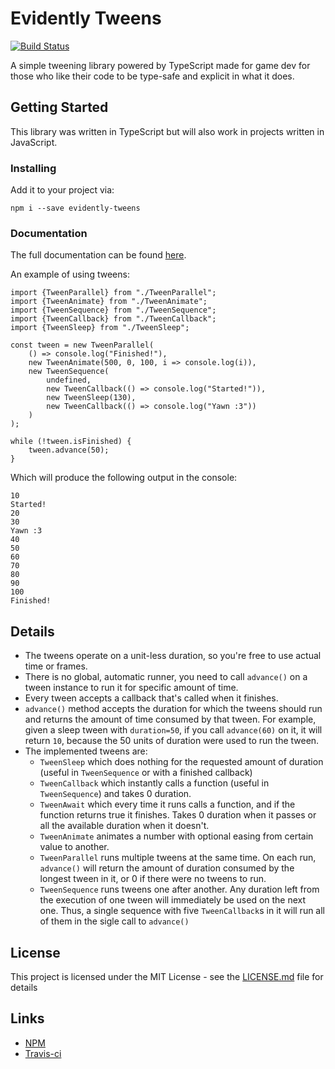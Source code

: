 # Evidently Tweens

[![Build Status](https://travis-ci.com/EvidentlyCube/evidently-tweens.svg?branch=master)](https://travis-ci.com/EvidentlyCube/evidently-tweens)

A simple tweening library powered by TypeScript made for game dev for those who like their code to be type-safe and explicit in what it does.

## Getting Started

This library was written in TypeScript but will also work in projects written in JavaScript.

### Installing

Add it to your project via:

```
npm i --save evidently-tweens
```


### Documentation

The full documentation can be found [here](https://evidentlycube.github.io/evidently-tweens/). 

An example of using tweens:

```
import {TweenParallel} from "./TweenParallel";
import {TweenAnimate} from "./TweenAnimate";
import {TweenSequence} from "./TweenSequence";
import {TweenCallback} from "./TweenCallback";
import {TweenSleep} from "./TweenSleep";

const tween = new TweenParallel(
	() => console.log("Finished!"),
	new TweenAnimate(500, 0, 100, i => console.log(i)),
	new TweenSequence(
		undefined,
		new TweenCallback(() => console.log("Started!")),
		new TweenSleep(130),
		new TweenCallback(() => console.log("Yawn :3"))
	)
);

while (!tween.isFinished) {
	tween.advance(50);
}
```

Which will produce the following output in the console: 

```
10
Started!
20
30
Yawn :3
40
50
60
70
80
90
100
Finished!
```

## Details

 * The tweens operate on a unit-less duration, so you're free to use actual time or frames. 
 * There is no global, automatic runner, you need to call `advance()` on a tween instance to run it for specific amount of time.
 * Every tween accepts a callback that's called when it finishes.
 * `advance()` method accepts the duration for which the tweens should run and returns the amount of time consumed by that tween. For example, given a sleep tween with `duration=50`, if you call `advance(60)` on it, it will return `10`, because the 50 units of duration were used to run the tween.
 * The implemented tweens are:
    * `TweenSleep` which does nothing for the requested amount of duration (useful in `TweenSequence` or with a finished callback)
    * `TweenCallback` which instantly calls a function (useful in `TweenSequence`) and takes 0 duration.
    * `TweenAwait` which every time it runs calls a function, and if the function returns true it finishes. Takes 0 duration when it passes or all the available duration when it doesn't.
    * `TweenAnimate` animates a number with optional easing from certain value to another.
    * `TweenParallel` runs multiple tweens at the same time. On each run, `advance()` will return the amount of duration consumed by the longest tween in it, or 0 if there were no tweens to run.
    * `TweenSequence` runs tweens one after another. Any duration left from the execution of one tween will immediately be used on the next one. Thus, a single sequence with five `TweenCallback`s in it will run all of them in the sigle call to `advance()`
 
## License

This project is licensed under the MIT License - see the [LICENSE.md](LICENSE.md) file for details

## Links

 * [NPM](https://www.npmjs.com/package/evidently-tweens)
 * [Travis-ci](https://travis-ci.com/EvidentlyCube/evidently-tweens) 